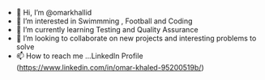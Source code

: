 - 👋 Hi, I’m @omarkhallid
- 👀 I’m interested in Swimmming , Football and Coding 
- 🌱 I’m currently learning Testing and Quality Assurance
- 💞️ I’m looking to collaborate on new projects and interesting problems to solve
- 📫 How to reach me ...LinkedIn Profile (https://www.linkedin.com/in/omar-khaled-95200519b/)

<!---
omarkhallid/omarkhallid is a ✨ special ✨ repository because its `README.md` (this file) appears on your GitHub profile.
You can click the Preview link to take a look at your changes.
--->
